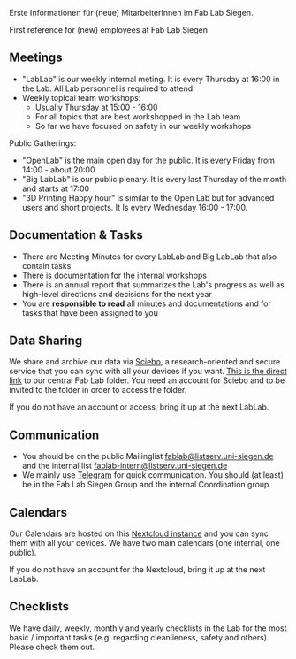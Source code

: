 Erste Informationen für (neue) MitarbeiterInnen im Fab Lab Siegen.  

First reference for (new) employees at Fab Lab Siegen


## Meetings

* "LabLab" is our weekly internal meting. It is every Thursday at 16:00 in the Lab. All Lab personnel is required to attend. 
* Weekly topical team workshops:
    * Usually Thursday at 15:00 - 16:00
    * For all topics that are best workshopped in the Lab team
    * So far we have focused on safety in our weekly workshops

Public Gatherings: 

* "OpenLab" is the main open day for the public. It is every Friday from 14:00 - about 20:00
* "Big LabLab" is our public plenary. It is every last Thursday of the month and starts at 17:00
* "3D Printing Happy hour" is similar to the Open Lab but for advanced users and short projects. It Is every Wednesday 16:00 - 17:00.

## Documentation & Tasks

* There are Meeting Minutes for every LabLab and Big LabLab that also contain tasks
* There is documentation for the internal workshops
* There is an annual report that summarizes the Lab's progress as well as high-level directions and decisions for the next year
* You are **responsible to read** all minutes and documentations and for tasks that have been assigned to you

## Data Sharing

We share and archive our data via [Sciebo](https://sciebo.de), a research-oriented and secure service that you can sync with all your devices if you want. [This is the direct link](https://uni-siegen.sciebo.de/apps/files/?dir=/fablabsiegen&fileid=55111813) to our central Fab Lab folder. You need an account for Sciebo and to be invited to the folder in order to access the folder. 

If you do not have an account or access, bring it up at the next LabLab. 

## Communication

* You should be on the public Mailinglist fablab@listserv.uni-siegen.de and the internal list fablab-intern@listserv.uni-siegen.de
* We mainly use [Telegram](https://telegram.org) for quick communication. You should (at least) be in the Fab Lab Siegen Group and the internal Coordination group


## Calendars

Our Calendars are hosted on this [Nextcloud instance](https://wolke.wineme.fb5.uni-siegen.de)  and you can sync them with all your devices. We have two main calendars (one internal, one public). 

If you do not have an account for the Nextcloud, bring it up at the next LabLab. 


## Checklists

We have daily, weekly, monthly and yearly checklists in the Lab for the most basic / important tasks (e.g. regarding cleanlieness, safety and others). Please check them out. 
